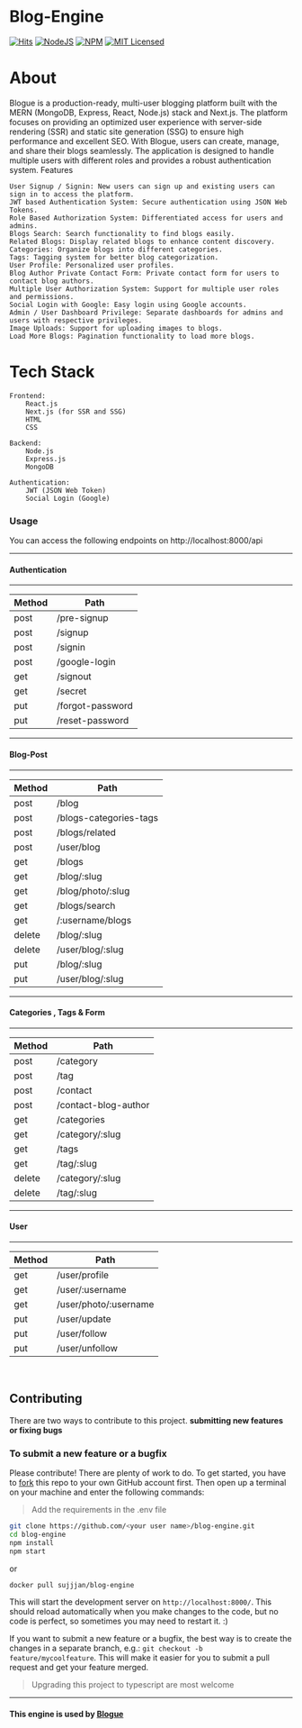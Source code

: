 # Blog-Engine

[![Hits](https://hits.seeyoufarm.com/api/count/incr/badge.svg?url=https%3A%2F%2Fgithub.com%2Fsujanchhetri%2Fblog-engine&count_bg=%2379C83D&title_bg=%23555555&icon=&icon_color=%23E7E7E7&title=hits&edge_flat=false)](https://hits.seeyoufarm.com)
 <a href="https://nodejs.org/en/blog/release/v14.15.4/"><img alt="NodeJS" src="https://img.shields.io/badge/node-14.15.4-important?style=flat-square" /></a>
 <a href="https://www.npmjs.com/package/npm/v/6.14.10"><img alt="NPM" src="https://img.shields.io/badge/npm-6.14.10-61DAFB?style=flat-square" /></a>
[![MIT Licensed](https://img.shields.io/badge/license-MIT-blue.svg)](LICENSE)

# About

Blogue is a production-ready, multi-user blogging platform built with the MERN (MongoDB, Express, React, Node.js) stack and Next.js. The platform focuses on providing an optimized user experience with server-side rendering (SSR) and static site generation (SSG) to ensure high performance and excellent SEO. With Blogue, users can create, manage, and share their blogs seamlessly. The application is designed to handle multiple users with different roles and provides a robust authentication system.
Features

    User Signup / Signin: New users can sign up and existing users can sign in to access the platform.
    JWT based Authentication System: Secure authentication using JSON Web Tokens.
    Role Based Authorization System: Differentiated access for users and admins.
    Blogs Search: Search functionality to find blogs easily.
    Related Blogs: Display related blogs to enhance content discovery.
    Categories: Organize blogs into different categories.
    Tags: Tagging system for better blog categorization.
    User Profile: Personalized user profiles.
    Blog Author Private Contact Form: Private contact form for users to contact blog authors.
    Multiple User Authorization System: Support for multiple user roles and permissions.
    Social Login with Google: Easy login using Google accounts.
    Admin / User Dashboard Privilege: Separate dashboards for admins and users with respective privileges.
    Image Uploads: Support for uploading images to blogs.
    Load More Blogs: Pagination functionality to load more blogs.

# Tech Stack

    Frontend:
        React.js
        Next.js (for SSR and SSG)
        HTML
        CSS

    Backend:
        Node.js
        Express.js
        MongoDB

    Authentication:
        JWT (JSON Web Token)
        Social Login (Google)


### Usage
You can access the following endpoints on http://localhost:8000/api

- - -

#### Authentication

- - -

| Method      | Path |   
| ---        |    ----   |  
| post      | /pre-signup      | 
| post   | /signup       | 
| post   | /signin       | 
| post   | /google-login      | 
| get   | /signout        |
| get   | /secret        |
| put   | /forgot-password        | 
| put   | /reset-password |  

- - -

#### Blog-Post

- - -

| Method      | Path |    
| ---        |    ----   | 
| post      | /blog     |
| post   | /blogs-categories-tags       | 
| post   | /blogs/related     |
| post   | /user/blog      |
| get   | /blogs       |
| get   | /blog/:slug       | 
| get   | /blog/photo/:slug       |
| get   | /blogs/search | 
| get   | /:username/blogs |   
|delete  | /blog/:slug |   
|delete  | /user/blog/:slug |   
|put  | /blog/:slug |   
|put  | /user/blog/:slug |   



- - -

#### Categories , Tags & Form

- - -

| Method      | Path |    
| ---        |    ----   | 
| post      | /category   |
| post   | /tag      | 
| post   | /contact     | 
| post   | /contact-blog-author     | 
| get   | /categories      |
| get   | /category/:slug      | 
| get   | /tags       |
| get   | /tag/:slug | 
|delete  | /category/:slug |   
|delete  | /tag/:slug |   
 
 - - -

#### User

- - -

| Method      | Path |    
| ---        |    ----  | 
| get   | /user/profile      |
| get   | /user/:username     | 
| get   | /user/photo/:username      |
| put  | /user/update     |
| put  | /user/follow     |
| put  | /user/unfollow     |

<br/>

## Contributing

There are two ways to contribute to this project. **submitting new features or fixing bugs** 


### To submit a new feature or a bugfix

Please contribute! There are plenty of work to do. To get started, you have to [fork](https://github.com/sujanchhetri/blog-engine/fork) this repo to your own GitHub account first. Then open up a terminal on your machine and enter the following commands:

> Add the requirements in the .env file

```bash
git clone https://github.com/<your user name>/blog-engine.git
cd blog-engine
npm install
npm start
```
or 

```bash
docker pull sujjjan/blog-engine
```

This will start the development server on `http://localhost:8000/`. This should reload automatically when you make changes to the code, but no code is perfect, so sometimes you may need to restart it. :)

If you want to submit a new feature or a bugfix, the best way is to create the changes in a separate branch, e.g.: `git checkout -b feature/mycoolfeature`. This will make it easier for you to submit a pull request and get your feature merged.

> Upgrading this project to  typescript are most welcome

- - -

#### This engine is used by [Blogue](https://blogue.tech)
